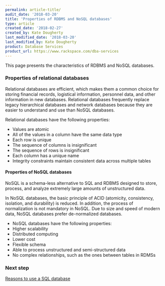 ```yaml
---
permalink: article-title/
audit_date: '2018-03-20'
title: 'Properties of RDBMS and NoSQL databases'
type: article
created_date: '2018-02-27'
created_by: Kate Dougherty
last_modified_date: '2018-03-20'
last_modified_by: Kate Dougherty
product: Database Services
product_url: https://www.rackspace.com/dba-services
---
```


This page presents the characteristics of RDBMS and NoSQL databases.

### Properties of relational databases

Relational databases are efficient, which makes them a common choice for storing financial records, logistical information, personnel data, and other information in new databases. Relational databases frequently replace legacy hierarchical databases and network databases because they are easier to understand and use than NoSQL databases.

Relational databases have the following properties:

- Values are atomic
- All of the values in a column have the same data type
- Each row is unique
- The sequence of columns is insignificant
- The sequence of rows is insignificant
- Each column has a unique name
- Integrity constraints maintain consistent data across multiple tables

#### Properties of NoSQL databases

NoSQL is a schema-less alternative to SQL and RDBMS designed to store, process, and analyze extremely large amounts of unstructured data.

In NoSQL databases, the basic principle of ACID (atomicity, consistency, isolation, and durability) is reduced. In addition, the process of normalization is not mandatory in NoSQL. Due to size and speed of modern data, NoSQL databases prefer de-normalized databases.

- NoSQL databases have the following properties:
- Higher scalability
- Distributed computing
- Lower cost
- Flexible schema
- Able to process unstructured and semi-structured data
- No complex relationships, such as the ones between tables in RDMSs

### Next step

[Reasons to use a SQL database](/how-to/reasons-to-use-a-sql-database)
